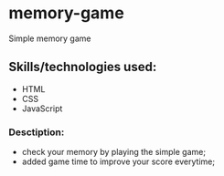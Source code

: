 # memory-game
Simple memory game

## Skills/technologies used:
- HTML
- CSS
- JavaScript

### Desctiption:
- check your memory by playing the simple game;
- added game time to improve your score everytime;



